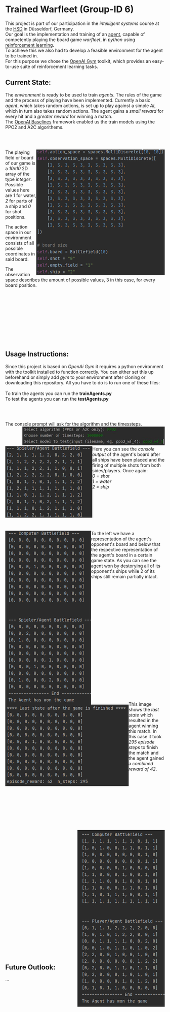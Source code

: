 # Trained Warfleet (Group-ID 6)
This project is part of our participation in the *intelligent systems* course at the [HSD]( https://hs-duesseldorf.de/) in Düsseldorf, Germany.   
Our goal is the implementation and training of an [agent](https://en.wikipedia.org/wiki/Intelligent_agent), capable of competently playing the board game *warfleet*, in *python* using [reinforcement learning](https://en.wikipedia.org/wiki/Reinforcement_learning).     
To achieve this we also had to develop a feasible environment for the agent to be trained in.   
For this purpose we chose the [OpenAI Gym](https://gym.openai.com/) toolkit, which provides an easy-to-use suite of reinforcement learning
tasks.

## Current State:
The *environment* is ready to be used to train *agents*. 
The rules of the game and the process of playing have been implemented. 
Currently a basic *agent*, which takes random actions, is set up to play against a simple *AI*, which in turn also takes random actions. 
The agent gains a *small reward* for every hit and a *greater reward* for winning a match. 
<br />
The [OpenAI Baselines](https://github.com/openai/baselines) framework enabled us the train models using the PPO2 and A2C algorithems.

<br />
<br />

<img align="right" src="images/spaces.PNG">  The playing field or board of our game is a *10x10* 2D array of the type *integer*. Possible values here are *1* for water, *2* for parts of a ship and *0* for shot positions.

The action space in our environment consists of all possible coordinates in said board.

The observation space describes the amount of possible values, 3 in this case, for every board position.


<br />
<br />
<br />
<br />
<br />
<br />
<br />
<br />
<br />

## Usage Instructions:
Since this project is based on *OpenAi Gym* it requires a python environment with the toolkit installed to function correctly.
You can either set this up beforehand or simply add *gym* to your environment after cloning or downloading this repository.
All you have to do is to run one of these files:<br />
<br />
To train the agents you can run the **trainAgents.py**<br />
To test the agents you can run the **testAgents.py**<br />
<br />


<br />

The console prompt will ask for the algorithm and the timessteps. <img align="right" width="450px" src="images/console_promt.JPG"> 

<br />
<br />

<img align="left" src="images/placement.PNG"> Here you can see the *console output* of the agent's board after all ships have been placed and the firing of multiple shots from both sides/players. Once again: <br />
*0 = shot* <br />
*1 = water* <br />
*2 = ship* <br />



<br />
<br />
<br />
<br />
<br />
<br />

<img align="left" src="images/match_end.PNG"> To the left we have a representation of the agent's opponent's board and below that the respective representation of the agent's board in a certain game state. As you can see the agent won by destorying all of its opponent's ships while 2 of its ships still remain partially intact. 

<br />
<br />
<br />
<br />
<br />
<br />
<br />
<br />
<br />
<br />
<br />
<br />
<br />
<br />
<br />
<br />
<br />
<br />
<br />
<br />
<br />

<img align="left" src="images/last_state.PNG"> This image shows the *last state* which resulted in the agent winning this match. In this case it took *295 episode steps* to finish the match and the agent gained a *combined reward of 42*.

<br />
<br />
<br />
<br />
<br />
<br />
<br />
<br />
<br />
<br />
<img align="right" src="images/a2c.PNG">

<br />
<br />
<br />
<br />
<br />
<br />
<br />
<br />
<br />
<br />
<br />
<br />
<br />
<br />
<br />
<br />
<br />
<br />
<br />
<br />
<br />
<br />
<br />

## Future Outlook:
...

